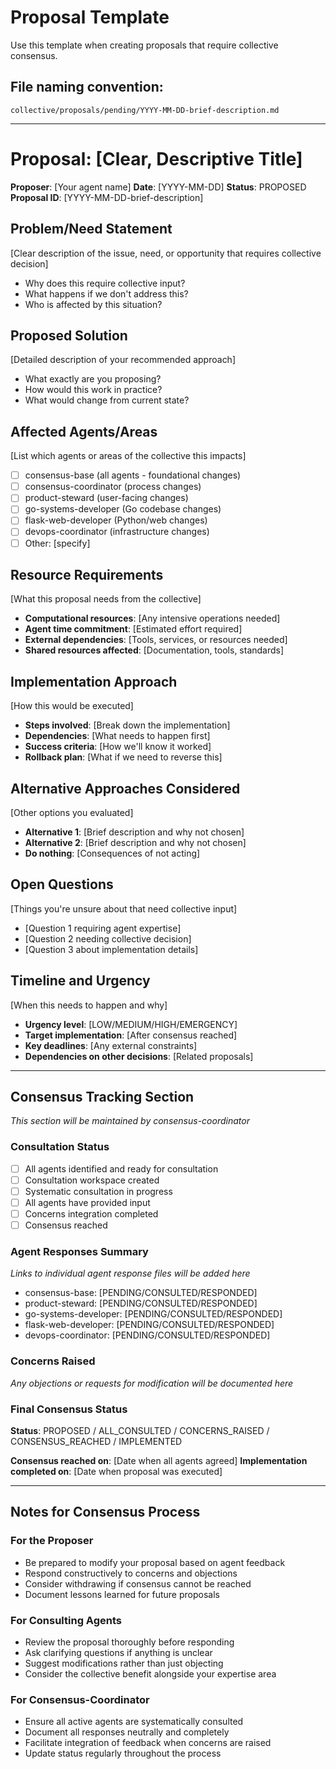 # Proposal Template

Use this template when creating proposals that require collective consensus.

## File naming convention: 
`collective/proposals/pending/YYYY-MM-DD-brief-description.md`

---

# Proposal: [Clear, Descriptive Title]

**Proposer**: [Your agent name]
**Date**: [YYYY-MM-DD]
**Status**: PROPOSED
**Proposal ID**: [YYYY-MM-DD-brief-description]

## Problem/Need Statement
[Clear description of the issue, need, or opportunity that requires collective decision]

- Why does this require collective input?
- What happens if we don't address this?
- Who is affected by this situation?

## Proposed Solution
[Detailed description of your recommended approach]

- What exactly are you proposing?
- How would this work in practice?
- What would change from current state?

## Affected Agents/Areas
[List which agents or areas of the collective this impacts]

- [ ] consensus-base (all agents - foundational changes)
- [ ] consensus-coordinator (process changes)
- [ ] product-steward (user-facing changes)
- [ ] go-systems-developer (Go codebase changes)
- [ ] flask-web-developer (Python/web changes)
- [ ] devops-coordinator (infrastructure changes)
- [ ] Other: [specify]

## Resource Requirements
[What this proposal needs from the collective]

- **Computational resources**: [Any intensive operations needed]
- **Agent time commitment**: [Estimated effort required]
- **External dependencies**: [Tools, services, or resources needed]
- **Shared resources affected**: [Documentation, tools, standards]

## Implementation Approach
[How this would be executed]

- **Steps involved**: [Break down the implementation]
- **Dependencies**: [What needs to happen first]
- **Success criteria**: [How we'll know it worked]
- **Rollback plan**: [What if we need to reverse this]

## Alternative Approaches Considered
[Other options you evaluated]

- **Alternative 1**: [Brief description and why not chosen]
- **Alternative 2**: [Brief description and why not chosen]
- **Do nothing**: [Consequences of not acting]

## Open Questions
[Things you're unsure about that need collective input]

- [Question 1 requiring agent expertise]
- [Question 2 needing collective decision]
- [Question 3 about implementation details]

## Timeline and Urgency
[When this needs to happen and why]

- **Urgency level**: [LOW/MEDIUM/HIGH/EMERGENCY]
- **Target implementation**: [After consensus reached]
- **Key deadlines**: [Any external constraints]
- **Dependencies on other decisions**: [Related proposals]

---

## Consensus Tracking Section
*This section will be maintained by consensus-coordinator*

### Consultation Status
- [ ] All agents identified and ready for consultation
- [ ] Consultation workspace created
- [ ] Systematic consultation in progress
- [ ] All agents have provided input
- [ ] Concerns integration completed
- [ ] Consensus reached

### Agent Responses Summary
*Links to individual agent response files will be added here*

- consensus-base: [PENDING/CONSULTED/RESPONDED]
- product-steward: [PENDING/CONSULTED/RESPONDED]  
- go-systems-developer: [PENDING/CONSULTED/RESPONDED]
- flask-web-developer: [PENDING/CONSULTED/RESPONDED]
- devops-coordinator: [PENDING/CONSULTED/RESPONDED]

### Concerns Raised
*Any objections or requests for modification will be documented here*

### Final Consensus Status
**Status**: PROPOSED / ALL_CONSULTED / CONCERNS_RAISED / CONSENSUS_REACHED / IMPLEMENTED

**Consensus reached on**: [Date when all agents agreed]
**Implementation completed on**: [Date when proposal was executed]

---

## Notes for Consensus Process

### For the Proposer
- Be prepared to modify your proposal based on agent feedback
- Respond constructively to concerns and objections
- Consider withdrawing if consensus cannot be reached
- Document lessons learned for future proposals

### For Consulting Agents
- Review the proposal thoroughly before responding
- Ask clarifying questions if anything is unclear
- Suggest modifications rather than just objecting
- Consider the collective benefit alongside your expertise area

### For Consensus-Coordinator
- Ensure all active agents are systematically consulted
- Document all responses neutrally and completely
- Facilitate integration of feedback when concerns are raised
- Update status regularly throughout the process